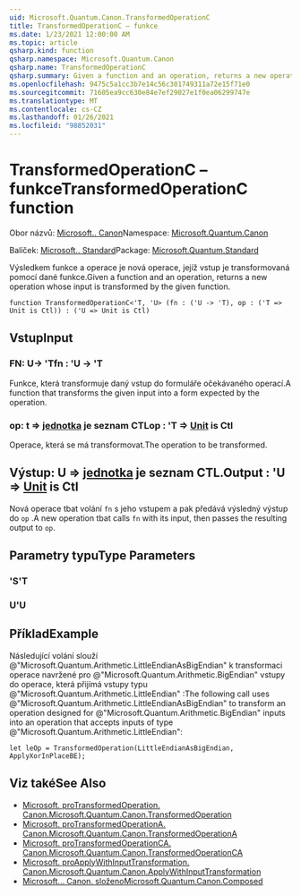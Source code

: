 ```yaml
---
uid: Microsoft.Quantum.Canon.TransformedOperationC
title: TransformedOperationC – funkce
ms.date: 1/23/2021 12:00:00 AM
ms.topic: article
qsharp.kind: function
qsharp.namespace: Microsoft.Quantum.Canon
qsharp.name: TransformedOperationC
qsharp.summary: Given a function and an operation, returns a new operation whose input is transformed by the given function.
ms.openlocfilehash: 9475c5a1cc3b7e14c56c301749311a72e15f71e0
ms.sourcegitcommit: 71605ea9cc630e84e7ef29027e1f0ea06299747e
ms.translationtype: MT
ms.contentlocale: cs-CZ
ms.lasthandoff: 01/26/2021
ms.locfileid: "98852031"
---
```

# <a name="transformedoperationc-function"></a><span data-ttu-id="451e6-102">TransformedOperationC – funkce</span><span class="sxs-lookup"><span data-stu-id="451e6-102">TransformedOperationC function</span></span>

<span data-ttu-id="451e6-103">Obor názvů: [Microsoft.. Canon](xref:Microsoft.Quantum.Canon)</span><span class="sxs-lookup"><span data-stu-id="451e6-103">Namespace: [Microsoft.Quantum.Canon](xref:Microsoft.Quantum.Canon)</span></span>

<span data-ttu-id="451e6-104">Balíček: [Microsoft.. Standard](https://nuget.org/packages/Microsoft.Quantum.Standard)</span><span class="sxs-lookup"><span data-stu-id="451e6-104">Package: [Microsoft.Quantum.Standard](https://nuget.org/packages/Microsoft.Quantum.Standard)</span></span>


<span data-ttu-id="451e6-105">Výsledkem funkce a operace je nová operace, jejíž vstup je transformovaná pomocí dané funkce.</span><span class="sxs-lookup"><span data-stu-id="451e6-105">Given a function and an operation, returns a new operation whose input is transformed by the given function.</span></span>

```qsharp
function TransformedOperationC<'T, 'U> (fn : ('U -> 'T), op : ('T => Unit is Ctl)) : ('U => Unit is Ctl)
```


## <a name="input"></a><span data-ttu-id="451e6-106">Vstup</span><span class="sxs-lookup"><span data-stu-id="451e6-106">Input</span></span>

### <a name="fn--u---t"></a><span data-ttu-id="451e6-107">FN: U-> 'T</span><span class="sxs-lookup"><span data-stu-id="451e6-107">fn : 'U -> 'T</span></span>

<span data-ttu-id="451e6-108">Funkce, která transformuje daný vstup do formuláře očekávaného operací.</span><span class="sxs-lookup"><span data-stu-id="451e6-108">A function that transforms the given input into a form expected by the operation.</span></span>


### <a name="op--t--unit--is-ctl"></a><span data-ttu-id="451e6-109">op: t => [jednotka](xref:microsoft.quantum.lang-ref.unit)  je seznam CTL</span><span class="sxs-lookup"><span data-stu-id="451e6-109">op : 'T => [Unit](xref:microsoft.quantum.lang-ref.unit)  is Ctl</span></span>

<span data-ttu-id="451e6-110">Operace, která se má transformovat.</span><span class="sxs-lookup"><span data-stu-id="451e6-110">The operation to be transformed.</span></span>



## <a name="output--u--unit--is-ctl"></a><span data-ttu-id="451e6-111">Výstup: U => [jednotka](xref:microsoft.quantum.lang-ref.unit)  je seznam CTL.</span><span class="sxs-lookup"><span data-stu-id="451e6-111">Output : 'U => [Unit](xref:microsoft.quantum.lang-ref.unit)  is Ctl</span></span>

<span data-ttu-id="451e6-112">Nová operace tbat volání `fn` s jeho vstupem a pak předává výsledný výstup do `op` .</span><span class="sxs-lookup"><span data-stu-id="451e6-112">A new operation tbat calls `fn` with its input, then passes the resulting output to `op`.</span></span>

## <a name="type-parameters"></a><span data-ttu-id="451e6-113">Parametry typu</span><span class="sxs-lookup"><span data-stu-id="451e6-113">Type Parameters</span></span>

### <a name="t"></a><span data-ttu-id="451e6-114">'S</span><span class="sxs-lookup"><span data-stu-id="451e6-114">'T</span></span>


### <a name="u"></a><span data-ttu-id="451e6-115">U</span><span class="sxs-lookup"><span data-stu-id="451e6-115">'U</span></span>



## <a name="example"></a><span data-ttu-id="451e6-116">Příklad</span><span class="sxs-lookup"><span data-stu-id="451e6-116">Example</span></span>

<span data-ttu-id="451e6-117">Následující volání slouží @"Microsoft.Quantum.Arithmetic.LittleEndianAsBigEndian" k transformaci operace navržené pro @"Microsoft.Quantum.Arithmetic.BigEndian" vstupy do operace, která přijímá vstupy typu @"Microsoft.Quantum.Arithmetic.LittleEndian" :</span><span class="sxs-lookup"><span data-stu-id="451e6-117">The following call uses @"Microsoft.Quantum.Arithmetic.LittleEndianAsBigEndian" to transform an operation designed for @"Microsoft.Quantum.Arithmetic.BigEndian" inputs into an operation that accepts inputs of type @"Microsoft.Quantum.Arithmetic.LittleEndian":</span></span>

```qsharp
let leOp = TransformedOperation(LittleEndianAsBigEndian, ApplyXorInPlaceBE);
```

## <a name="see-also"></a><span data-ttu-id="451e6-118">Viz také</span><span class="sxs-lookup"><span data-stu-id="451e6-118">See Also</span></span>

- [<span data-ttu-id="451e6-119">Microsoft. proTransformedOperation. Canon.</span><span class="sxs-lookup"><span data-stu-id="451e6-119">Microsoft.Quantum.Canon.TransformedOperation</span></span>](xref:Microsoft.Quantum.Canon.TransformedOperation)
- [<span data-ttu-id="451e6-120">Microsoft. proTransformedOperationA. Canon.</span><span class="sxs-lookup"><span data-stu-id="451e6-120">Microsoft.Quantum.Canon.TransformedOperationA</span></span>](xref:Microsoft.Quantum.Canon.TransformedOperationA)
- [<span data-ttu-id="451e6-121">Microsoft. proTransformedOperationCA. Canon.</span><span class="sxs-lookup"><span data-stu-id="451e6-121">Microsoft.Quantum.Canon.TransformedOperationCA</span></span>](xref:Microsoft.Quantum.Canon.TransformedOperationCA)
- [<span data-ttu-id="451e6-122">Microsoft. proApplyWithInputTransformation. Canon.</span><span class="sxs-lookup"><span data-stu-id="451e6-122">Microsoft.Quantum.Canon.ApplyWithInputTransformation</span></span>](xref:Microsoft.Quantum.Canon.ApplyWithInputTransformation)
- [<span data-ttu-id="451e6-123">Microsoft... Canon. složeno</span><span class="sxs-lookup"><span data-stu-id="451e6-123">Microsoft.Quantum.Canon.Composed</span></span>](xref:Microsoft.Quantum.Canon.Composed)